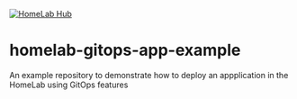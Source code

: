 [![HomeLab Hub](https://img.shields.io/endpoint?url=https://hub.yassinemaachi.com/badge/repository/k8s-at-home)](https://hub.yassinemaachi.com/packages/search)
# homelab-gitops-app-example
An example repository to demonstrate how to deploy an appplication in the HomeLab using GitOps features
